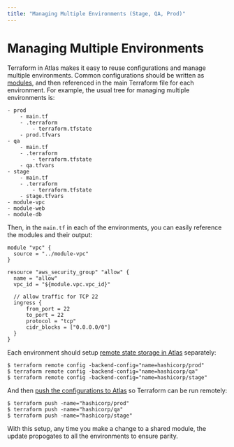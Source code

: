 ```yaml
---
title: "Managing Multiple Environments (Stage, QA, Prod)"
---
```


# Managing Multiple Environments

Terraform in Atlas makes it easy to reuse configurations and manage multiple environments.
Common configurations should be written as [modules](http://terraform.io/docs/modules/index.html),
and then referenced in the main Terraform file for each environment. For example, the usual tree
for managing multiple environments is:

	- prod
		- main.tf
		- .terraform
			- terraform.tfstate
		- prod.tfvars
	- qa
		- main.tf
		- .terraform
			- terraform.tfstate
		- qa.tfvars
	- stage
		- main.tf
		- .terraform
			- terraform.tfstate
		- stage.tfvars
	- module-vpc
	- module-web
	- module-db

Then, in the `main.tf` in each of the environments, you can easily reference
the modules and their output:

	module "vpc" {
	  source = "../module-vpc"
	}

	resource "aws_security_group" "allow" {
	  name = "allow"
	  vpc_id = "${module.vpc.vpc_id}"

	  // allow traffic for TCP 22
	  ingress {
	      from_port = 22
	      to_port = 22
	      protocol = "tcp"
	      cidr_blocks = ["0.0.0.0/0"]
	  }
	}

Each environment should setup [remote state storage in Atlas](http://terraform.io/docs/state/remote.html) separately:

	$ terraform remote config -backend-config="name=hashicorp/prod"
	$ terraform remote config -backend-config="name=hashicorp/qa"
	$ terraform remote config -backend-config="name=hashicorp/stage"

And then [push the configurations to Atlas](http://terraform.io/docs/commands/push.html) so Terraform can be run remotely:

	$ terraform push -name="hashicorp/prod"
	$ terraform push -name="hashicorp/qa"
	$ terraform push -name="hashicorp/stage"

With this setup, any time you make a change to a shared module, the update
propogates to all the environments to ensure parity.
